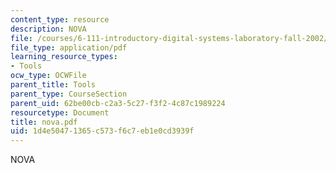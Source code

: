 ```yaml
---
content_type: resource
description: NOVA
file: /courses/6-111-introductory-digital-systems-laboratory-fall-2002/1d4e50471365c573f6c7eb1e0cd3939f_nova.pdf
file_type: application/pdf
learning_resource_types:
- Tools
ocw_type: OCWFile
parent_title: Tools
parent_type: CourseSection
parent_uid: 62be00cb-c2a3-5c27-f3f2-4c87c1989224
resourcetype: Document
title: nova.pdf
uid: 1d4e5047-1365-c573-f6c7-eb1e0cd3939f
---
```

NOVA

